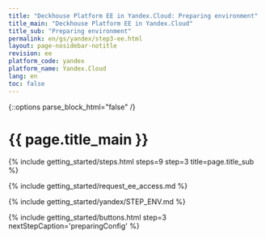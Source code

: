 ```yaml
---
title: "Deckhouse Platform EE in Yandex.Cloud: Preparing environment"
title_main: "Deckhouse Platform EE in Yandex.Cloud"
title_sub: "Preparing environment"
permalink: en/gs/yandex/step3-ee.html
layout: page-nosidebar-notitle
revision: ee
platform_code: yandex
platform_name: Yandex.Cloud
lang: en
toc: false
---
```


<link rel="stylesheet" type="text/css" href='{{ assets["getting-started.css"].digest_path }}' />
{::options parse_block_html="false" /}

<h1 class="docs__title">{{ page.title_main }}</h1>
{% include getting_started/steps.html steps=9 step=3 title=page.title_sub %}

{% include getting_started/request_ee_access.md %}

{% include getting_started/yandex/STEP_ENV.md %}

{% include getting_started/buttons.html step=3 nextStepCaption='preparingConfig' %}
